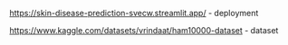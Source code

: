 https://skin-disease-prediction-svecw.streamlit.app/  - deployment

https://www.kaggle.com/datasets/vrindaat/ham10000-dataset - dataset
